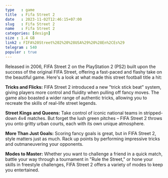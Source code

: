 ```yaml
---
type   : game
title  : Fifa Street 2
date   : 2023-11-02T12:46:15+07:00
slug   : Fifa Street 2
name   : Fifa Street 2
categories: [design]
size : 1.4 GB
link2 : FIFA%20Street%202%20%28USA%29%20%28En%2CEs%29
telegram : 540
populer : true
---
```



Released in 2006, FIFA Street 2 on the PlayStation 2 (PS2) built upon the success of the original FIFA Street, offering a fast-paced and flashy take on the beautiful game. Here's a look at what made this street football title a hit:

**Tricks and Flicks:** FIFA Street 2 introduced a new "trick stick beat" system, giving players more control and fluidity when pulling off fancy moves. The game also boasted a wider range of authentic tricks, allowing you to recreate the skills of real-life street legends.

**Street Kings and Queens:** Take control of iconic national teams in stripped-down 4v4 matches. But forget the lush green pitches – FIFA Street 2 throws you onto gritty urban courts, each with its own unique atmosphere.

**More Than Just Goals:** Scoring fancy goals is great, but in FIFA Street 2, style matters just as much. Rack up points by performing impressive tricks and outmaneuvering your opponents. 

**Modes to Master:** Whether you want to challenge a friend in a quick match, battle your way through a tournament in "Rule the Street," or hone your skills in freestyle challenges, FIFA Street 2 offers a variety of modes to keep you entertained.

